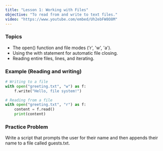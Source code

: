 ```yaml
---
title: "Lesson 1: Working with Files"
objective: "To read from and write to text files."
video: "https://www.youtube.com/embed/Uh2ebFW8O8M"
---
```


### Topics

- The open() function and file modes ('r', 'w', 'a').
- Using the with statement for automatic file closing.
- Reading entire files, lines, and iterating.

### Example (Reading and writing)

```python
# Writing to a file
with open("greeting.txt", "w") as f:
    f.write("Hello, file system!")

# Reading from a file
with open("greeting.txt", "r") as f:
    content = f.read()
    print(content)
```

### Practice Problem

Write a script that prompts the user for their name and then appends their name to a file called guests.txt.
